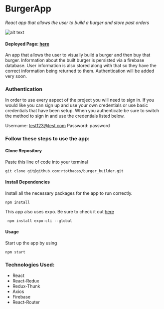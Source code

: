 # BurgerApp
*React app that allows the user to build a burger and store past orders*

![alt text](https://media.giphy.com/media/mCzHbKP0RDuiloLsTn/giphy.gif 'Burger App in Action')

#### Deployed Page: [here](https://react-my-burger-593d4.firebaseapp.com/)

An app that allows the user to visually build a burger and then buy that burger. Information about the built burger is persisted via a firebase database. User information is also stored along with that so they have the correct information being returned to them. Authentication will be added very soon.

### Authentication

In order to use every aspect of the project you will need to sign in. If you would like you can sign up and use your own credentials or use basic credentials that have been setup. When you authenticate be sure to switch the method to sign in and use the credentials listed below.

Username: test123@test.com
Password: password


### Follow these steps to use the app:

#### Clone Repository
Paste this line of code into your terminal

`` git clone git@github.com:rtothaoss/burger_builder.git ``

#### Install Dependencies 
Install all the necessary packages for the app to run correctly.

``` npm install ```

This app also uses expo. Be sure to check it out [here](https://expo.io/tools#client) 

``  npm install expo-cli --global  ``

#### Usage

Start up the app by using

`` npm start ``

### Technologies Used:
* React
* React-Redux
* Redux-Thunk
* Axios
* Firebase
* React-Router

